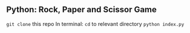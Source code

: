 ## Python: Rock, Paper and Scissor Game

```git clone``` this repo
In terminal:
```cd``` to relevant directory
```python index.py```

